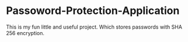 # Passoword-Protection-Application
This is my fun little and useful project. Which stores passwords with SHA 256 encryption.
